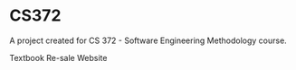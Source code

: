 # CS372
A project created for CS 372 - Software Engineering Methodology course.

Textbook Re-sale Website
